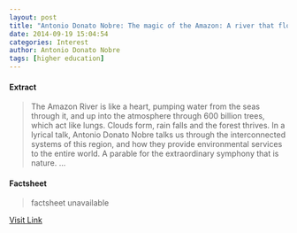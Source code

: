 ```yaml
---
layout: post
title: "Antonio Donato Nobre: The magic of the Amazon: A river that flows invisibly all around us"
date: 2014-09-19 15:04:54
categories: Interest
author: Antonio Donato Nobre
tags: [higher education]
---
```



#### Extract
>The Amazon River is like a heart, pumping water from the seas through it, and up into the atmosphere through 600 billion trees, which act like lungs. Clouds form, rain falls and the forest thrives. In a lyrical talk, Antonio Donato Nobre talks us through the interconnected systems of this region, and how they provide environmental services to the entire world. A parable for the extraordinary symphony that is nature. ...

#### Factsheet
>factsheet unavailable

[Visit Link](http://feedproxy.google.com/~r/TEDTalks_video/~3/q6NUOhi8DB8/antonio_donato_nobre_the_magic_of_the_amazon_a_river_that_flows_invisibly_all_around_us)


